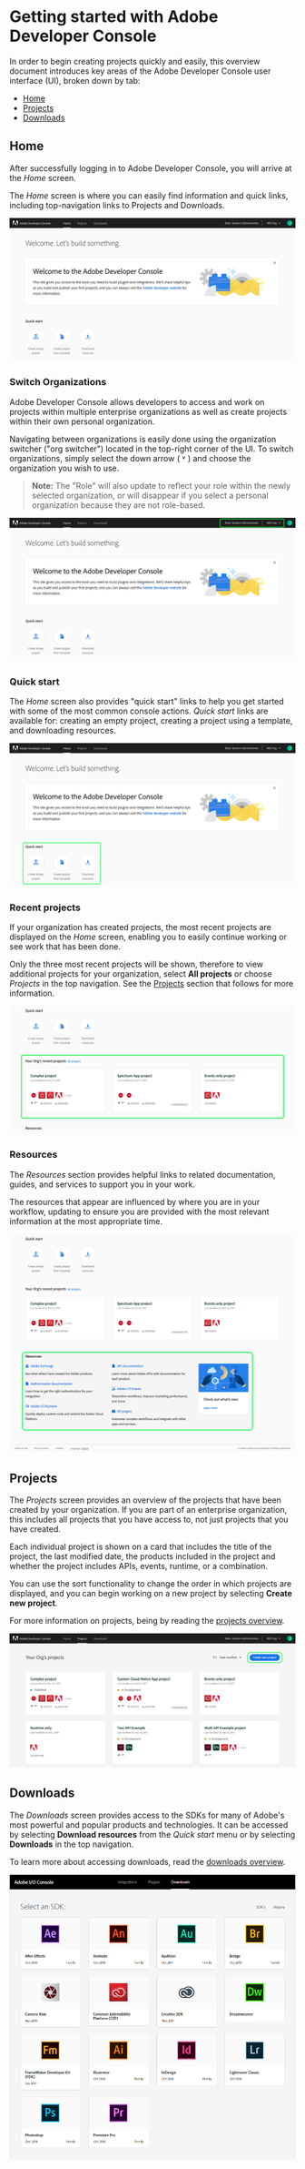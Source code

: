 # Getting started with Adobe Developer Console

In order to begin creating projects quickly and easily, this overview document introduces key areas of the Adobe Developer Console user interface (UI), broken down by tab:

* [Home](#home)
* [Projects](#projects)
* [Downloads](#downloads) 

## Home

After successfully logging in to Adobe Developer Console, you will arrive at the _Home_ screen. 

The _Home_ screen is where you can easily find information and quick links, including top-navigation links to Projects and Downloads.

![](images/developer-console-home.png)

### Switch Organizations

Adobe Developer Console allows developers to access and work on projects within multiple enterprise organizations as well as create projects within their own personal organization. 

Navigating between organizations is easily done using the organization switcher ("org switcher") located in the top-right corner of the UI. To switch organizations, simply select the down arrow ( &#709; ) and choose the organization you wish to use.

> **Note:** The "Role" will also update to reflect your role within the newly selected organization, or will disappear if you select a personal organization because they are not role-based.

![](images/switch-organizations.png)

### Quick start

The _Home_ screen also provides "quick start" links to help you get started with some of the most common console actions. _Quick start_ links are available for: creating an empty project, creating a project using a template, and downloading resources.

![](images/quick-start.png)

### Recent projects

If your organization has created projects, the most recent projects are displayed on the _Home_ screen, enabling you to easily continue working or see work that has been done.

Only the three most recent projects will be shown, therefore to view additional projects for your organization, select **All projects** or choose _Projects_ in the top navigation. See the [Projects](#projects) section that follows for more information.

![](images/recent-projects.png)

### Resources

The _Resources_ section provides helpful links to related documentation, guides, and services to support you in your work.

The resources that appear are influenced by where you are in your workflow, updating to ensure you are provided with the most relevant information at the most appropriate time.

![](images/resources.png)

## Projects

The _Projects_ screen provides an overview of the projects that have been created by your organization. If you are part of an enterprise organization, this includes all projects that you have access to, not just projects that you have created.

Each individual project is shown on a card that includes the title of the project, the last modified date, the products included in the project and whether the project includes APIs, events, runtime, or a combination.

You can use the sort functionality to change the order in which projects are displayed, and you can begin working on a new project by selecting **Create new project**.

For more information on projects, being by reading the [projects overview](projects.md).

![](images/projects.png)

## Downloads

The _Downloads_ screen provides access to the SDKs for many of Adobe's most powerful and popular products and technologies. It can be accessed by selecting **Download resources** from the *Quick start* menu or by selecting **Downloads** in the top navigation.

To learn more about accessing downloads, read the [downloads overview](downloads.md).

![](images/downloads.png)